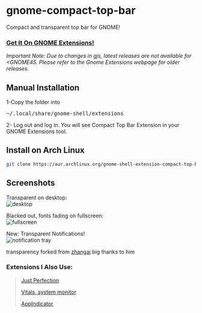 # gnome-compact-top-bar
Compact and transparent top bar for GNOME!

### [Get It On GNOME Extensions!](https://extensions.gnome.org/extension/5669/compact-top-bar/)

_Important Note: Due to changes in gjs, latest releases are not available for <GNOME45. Please refer to the Gnome Extensions webpage for older releases._

## Manual Installation
1-Copy the folder into
<pre>
~/.local/share/gnome-shell/extensions
</pre>
2- Log out and log in. You will see Compact Top Bar Extension in your GNOME Extensions tool.

## Install on Arch Linux

```sh
git clone https://aur.archlinux.org/gnome-shell-extension-compact-top-bar && cd gnome-shell-extension-compact-top-bar && makepkg -sfri
```

## Screenshots

Transparent on desktop:  
![desktop](https://raw.githubusercontent.com/metehan-arslan/gnome-compact-top-bar/main/screnshots/Screenshot%20from%202023-01-12%2022-17-55.png)

Blacked out, fonts fading on fullscreen:  
![fullscreen](https://raw.githubusercontent.com/metehan-arslan/gnome-compact-top-bar/main/screnshots/Screenshot%20from%202023-01-12%2022-17-59.png)

New: Transparent Notifications!  
![notification tray](https://raw.githubusercontent.com/metehan-arslan/gnome-compact-top-bar/main/screnshots/Screenshot%20from%202023-01-12%2022-18-10.png)

transparency forked from [zhangai](https://github.com/zhanghai/gnome-shell-extension-transparent-top-bar) big thanks to him

### Extensions I Also Use:  
>[Just Perfection](https://gitlab.gnome.org/jrahmatzadeh/just-perfection)
>
>[Vitals, system monitor](https://github.com/corecoding/Vitals)
>
>[AppIndicator](https://github.com/ubuntu/gnome-shell-extension-appindicator)
